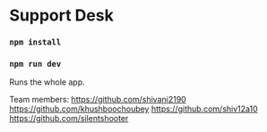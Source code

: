# Support Desk

### `npm install`


### `npm run dev`

Runs the whole app.



Team members:
https://github.com/shivani2190
https://github.com/khushboochoubey
https://github.com/shiv12a10
https://github.com/silentshooter
